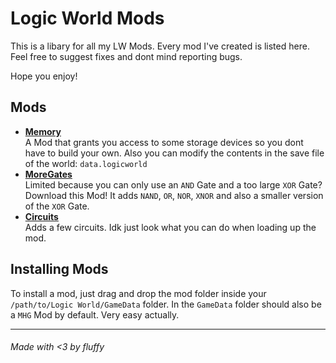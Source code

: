 # Logic World Mods
This is a libary for all my LW Mods. Every mod I've created is listed here. Feel free to suggest fixes and dont mind reporting bugs.

Hope you enjoy!

## Mods
- <strong>[Memory](https://github.com/fluffeliger/LWMemory)</strong><br>A Mod that grants you access to some storage devices so you dont have to build your own. Also you can modify the contents in the save file of the world: `data.logicworld`
- <strong>[MoreGates](https://github.com/fluffeliger/LWMoreGates)</strong><br>Limited because you can only use an `AND` Gate and a too large `XOR` Gate? Download this Mod! It adds `NAND`, `OR`, `NOR`, `XNOR` and also a smaller version of the `XOR` Gate.
- <strong>[Circuits](https://github.com/fluffeliger/LWCircuits)</strong><br>Adds a few circuits. Idk just look what you can do when loading up the mod.

## Installing Mods
To install a mod, just drag and drop the mod folder inside your `/path/to/Logic World/GameData` folder. In the `GameData` folder should also be a `MHG` Mod by default. Very easy actually.

---
###### Made with &lt;3 by fluffy
